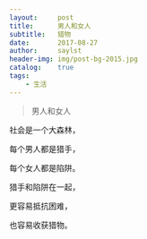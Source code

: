 ```yaml
---
layout:     post
title:      男人和女人
subtitle:   猎物
date:       2017-08-27    
author:     saylst
header-img: img/post-bg-2015.jpg
catalog:    true  
tags:
    - 生活
---
```



> 男人和女人


 社会是一个大森林，

 每个男人都是猎手，

 每个女人都是陷阱。

 猎手和陷阱在一起，

 更容易抵抗困难，

 也容易收获猎物。
